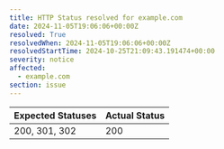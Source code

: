```yaml
---
title: HTTP Status resolved for example.com
date: 2024-11-05T19:06:06+00:00Z
resolved: True
resolvedWhen: 2024-11-05T19:06:06+00:00Z
resolvedStartTime: 2024-10-25T21:09:43.191474+00:00
severity: notice
affected:
  - example.com
section: issue
---
```


| Expected Statuses | Actual Status  |
|-------------------|----------------|
| 200, 301, 302 | 200 |
